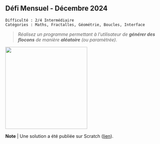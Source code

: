 ## Défi Mensuel - Décembre 2024

```
Difficulté : 2/4 Intermédiaire
Catégories : Maths, Fractalles, Géométrie, Boucles, Interface
```
> *Réalisez un programme permettant à l'utilisateur de **générer des flocons** de manière **aléatoire** (ou paramètrée)*.

<img src="thumb.png" width=256px>

**Note** | Une solution a été publiée sur Scratch ([lien](https://scratch.mit.edu/projects/1113426552/)).
